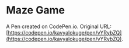 # Maze Game

A Pen created on CodePen.io. Original URL: [https://codepen.io/kavyalokuge/pen/vYRybZQ](https://codepen.io/kavyalokuge/pen/vYRybZQ).

